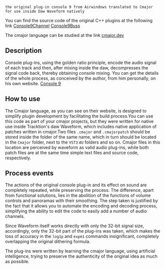 `the original plug-in console 9 from Airwindows translated to Cmajor for use inside Daw Waveform natively`

You can find the source code of the original C++ plugins at the following link  [Console9Channel](https://github.com/airwindows/airwindows/tree/master/plugins/WinVST/Console9Channel)  [Console9Buss](https://github.com/airwindows/airwindows/tree/master/plugins/WinVST/Console9Buss)

The cmajor language can be studied at the link [cmajor.dev](https://cmajor.dev/)


## Description

Console plug-ins, using the golden ratio principle, encode the audio signal of each track and then, after mixing inside the daw, decompresses the signal code back, thereby obtaining console mixing. You can get the details of the whole process, as conceived by the author, from him personally, on his own website. [Console 9](https://www.airwindows.com/console9/)


## How to use

The Cmajor language, as you can see on their website, is designed to simplify plugin development by facilitating the build process.You can use this code as part of your cmajor projects, but they were written for native use inside Tracktion's daw Waveform, which includes native application of patches written in cmajor.Two files `.cmajor` and `.cmajorpatch` should be stored inside the folder of the same name, which in turn should be located in the `Cmajor` folder, next to the `VST3` `AU` folders and so on. Cmajor files in this location are perceived by waveform as valid audio plug-ins, while both patch files are at the same time simple text files and source code, respectively.


## Process events

The actions of the original console plug-in and its effect on sound are completely repeated, while preserving the process. The difference, apart from functional solutions, lies in the abolition of the functions of volume controls and panoramas with their smoothing. The step taken is justified by the fact that it allows you to automate the encoding and decoding process, simplifying the ability to edit the code to easily add a number of audio channels.

Since Waveform itself works directly with only the 32-bit signal size, accordingly, only the 32-bit part of the plug-ins was taken, which makes the loss of accuracy in the `log1p` and `expm1` commands insignificant, completely overlapping the original dithering formula.

The plug-ins were written by learning the cmajor language, using artificial intelligence, trying to preserve the authenticity of the original idea as much as possible.
